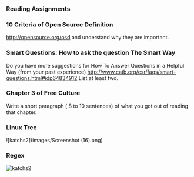 ### Reading Assignments

### 10 Criteria of Open Source Definition 
http://opensource.org/osd and understand why they are important.

### Smart Questions: How to ask the question The Smart Way
Do you have more suggestions for How To Answer Questions in a Helpful Way (from your past experience) http://www.catb.org/esr/faqs/smart-questions.html#idp64834912
List at least two.

### Chapter 3 of Free Culture
Write a short paragraph ( 8 to 10 sentences) of what you got out of reading that chapter.




### Linux Tree
![katchs2](images/Screenshot (16).png)


### Regex
![katchs2](images/regex7.png)
